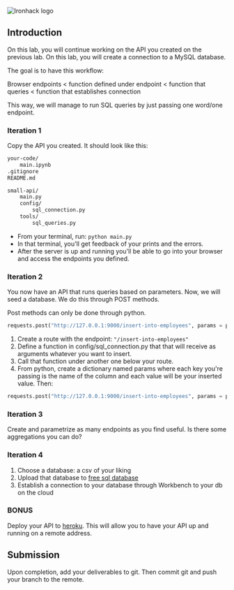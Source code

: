 ![Ironhack logo](https://i.imgur.com/1QgrNNw.png)

## Introduction

On this lab, you will continue working on the API you created on the previous lab. On this lab, you will create a connection to a MySQL database.

The goal is to have this workflow:

Browser endpoints < function defined under endpoint < function that queries < function that establishes connection

This way, we will manage to run SQL queries by just passing one word/one endpoint.

### Iteration 1

Copy the API you created. It should look like this:

```bash
your-code/
    main.ipynb
.gitignore
README.md

small-api/
    main.py
    config/
        sql_connection.py
    tools/
        sql_queries.py
```

- From your terminal, run: `python main.py`
- In that terminal, you'll get feedback of your prints and the errors.
- After the server is up and running you'll be able to go into your browser and access the endpoints you defined.

### Iteration 2

You now have an API that runs queries based on parameters. Now, we will seed a database. We do this through POST methods.

Post methods can only be done through python.

```python
requests.post("http://127.0.0.1:9000/insert-into-employees", params = params)
```

1. Create a route with the endpoint: `"/insert-into-employees"`
2. Define a function in config/sql_connection.py that that will receive as arguments whatever you want to insert.
3. Call that function under another one below your route.
4. From python, create a dictionary named params where each key you're passing is the name of the column and each value will be your inserted value. Then:

```python
requests.post("http://127.0.0.1:9000/insert-into-employees", params = params)
```

### Iteration 3

Create and parametrize as many endpoints as you find useful. Is there some aggregations you can do?

### Iteration 4

1. Choose a database: a csv of your liking
2. Upload that database to [free sql database](https://www.freesqldatabase.com/)
3. Establish a connection to your database through Workbench to your db on the cloud

### BONUS

Deploy your API to [heroku](https://devcenter.heroku.com/articles/git). This will allow you to have your API up and running on a remote address.

## Submission

Upon completion, add your deliverables to git. Then commit git and push your branch to the remote.

